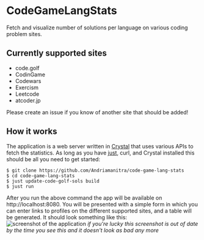 # CodeGameLangStats

Fetch and visualize number of solutions per language on various coding problem sites.

## Currently supported sites
* code.golf
* CodinGame
* Codewars
* Exercism
* Leetcode
* atcoder.jp

Please create an issue if you know of another site that should be added!

## How it works

The application is a web server written in [Crystal](crystal-lang.org/) that uses various APIs to fetch the statistics.
As long as you have [just](https://github.com/casey/just), curl, and Crystal installed this should be all you need to get started:
```
$ git clone https://github.com/Andriamanitra/code-game-lang-stats
$ cd code-game-lang-stats
$ just update-code-golf-sols build
$ just run
```

After you run the above command the app will be available on http://localhost:8080. You will be presented with a simple
form in which you can enter links to profiles on the different supported sites, and a table will be generated.
It should look something like this:
![screenshot of the application](https://github.com/Andriamanitra/code-game-lang-stats/assets/10672443/4879e4e9-ab72-491b-8ea1-168c05e7d4a1)
*if you're lucky this screenshot is out of date by the time you see this and it doesn't look as bad any more*
